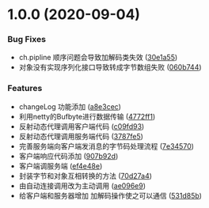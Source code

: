 # 1.0.0 (2020-09-04)


### Bug Fixes

* ch.pipline 顺序问题会导致加解码类失效 ([30e1a55](https://github.com/ctywzy/MyDubbo/commit/30e1a559a2728ebd373ee9381aa41b87754d7830))
* 对象没有实现序列化接口导致转成字节数组失败 ([060b744](https://github.com/ctywzy/MyDubbo/commit/060b744addf431db90402d64dbddb8cfbe9d4e31))


### Features

* changeLog 功能添加 ([a8e3cec](https://github.com/ctywzy/MyDubbo/commit/a8e3cec532f00a8ec5908ed74b82ed0af9906c08))
* 利用netty的Bufbyte进行数据传输 ([4772ff1](https://github.com/ctywzy/MyDubbo/commit/4772ff1993bc9e35a3aa4e26cd5efdac8bde4f32))
* 反射动态代理调用客户端代码 ([c09fd93](https://github.com/ctywzy/MyDubbo/commit/c09fd93e647b03d32d7721111944f73e6a8ea952))
* 反射动态代理调用服务端代码 ([3787fe5](https://github.com/ctywzy/MyDubbo/commit/3787fe5164640bb6ed22aa29ce52e914c64eec3c))
* 完善服务端向客户端发消息的字节码处理流程 ([7e34570](https://github.com/ctywzy/MyDubbo/commit/7e34570912af9d1cd4a2ef45e49683beabe674c9))
* 客户端响应代码添加 ([907b92d](https://github.com/ctywzy/MyDubbo/commit/907b92d6d6b344a141e33015bc241b9b82e5b8a6))
* 客户端调服务端 ([ef4e48e](https://github.com/ctywzy/MyDubbo/commit/ef4e48e2bf1e1772d47bbad38e550ca974779246))
* 封装字节和对象互相转换的方法 ([70d27a4](https://github.com/ctywzy/MyDubbo/commit/70d27a4aa28bdcbab584f341e5a315eeb1604570))
* 由自动连接调用改为主动调用 ([ae096e9](https://github.com/ctywzy/MyDubbo/commit/ae096e9732b475329bbf4f6ed803ff97e89f3d68))
* 给客户端和服务器增加 加解码操作使之可以通信 ([531d85b](https://github.com/ctywzy/MyDubbo/commit/531d85b300b512cb0b31a8885fb949c88a08cbd4))



